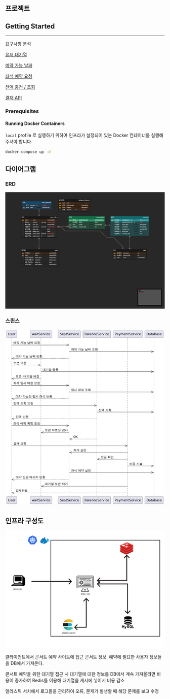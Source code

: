 ## 프로젝트

## Getting Started

----
요구사항 분석

[유저 대기열](docs/유저_대기열.md)

[예약 가능 날짜](docs/날짜_예약_좌석.md)

[좌석 예약 요청](docs/좌석_예약_요청.md)

[잔액 충전 / 조회](docs/잔액_충전과_조회.md)

[결재 API](docs/결재.md)

### Prerequisites

#### Running Docker Containers

`local` profile 로 실행하기 위하여 인프라가 설정되어 있는 Docker 컨테이너를 실행해주셔야 합니다.

```bash
docker-compose up -d
```




## 다이어그램

### ERD 
![!이미지 없음](docs/변경된_db_구조.png)

### 스퀸스
![!이미지 없음](docs/스퀸스%20다이어그램.jpg)



## 인프라 구성도
![!이미지 없음](docs/img.png)

클라이언트에서 콘서트 예약 사이트에 접근
콘서트 정보, 예약에 필요한 사용자 정보들을 DB에서 가져온다.

콘서트 예약을 위한 대기열 접근 시 대기열에 대한 정보를 DB에서 계속 가져올려면 비용이 증가하여
Redis를 이용해 대기열을 캐시에 넣어서 비용 감소

엘라스틱 서치에서 로그들을 관리하여 오류, 문제가 발생할 때 해당 문제를 보고 수정 
